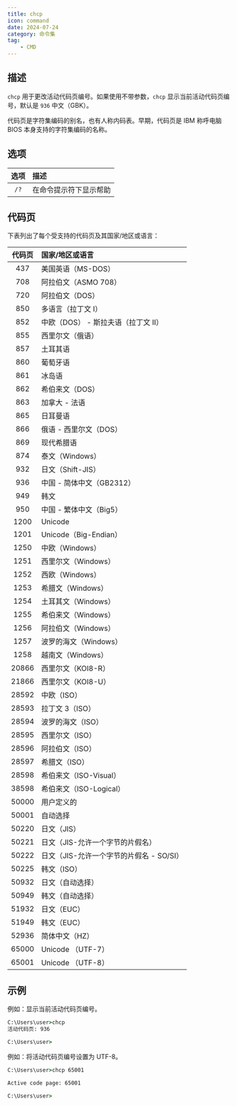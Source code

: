 ```yaml
---
title: chcp
icon: command
date: 2024-07-24
category: 命令集
tag:
    - CMD
---
```


## 描述

`chcp` 用于更改活动代码页编号。如果使用不带参数，`chcp` 显示当前活动代码页编号，默认是 `936` 中文（GBK）。

代码页是字符集编码的别名，也有人称内码表。早期，代码页是 IBM 称呼电脑 BIOS 本身支持的字符集编码的名称。

## 选项

|  选项  |  描述  |
|  :----:  |  :----  |
|  `/?`  |  在命令提示符下显示帮助  |

## 代码页

下表列出了每个受支持的代码页及其国家/地区或语言：

|  代码页  |  国家/地区或语言  |
|  :----:  |  :----  |
|  437  |  美国英语（MS-DOS）  |
|  708  |  阿拉伯文（ASMO 708）  |
|  720  |  阿拉伯文（DOS）  |
|  850  |  多语言（拉丁文 I）  |
|  852  |  中欧（DOS） - 斯拉夫语（拉丁文 II）  |
|  855  |  西里尔文（俄语）  |
|  857  |  土耳其语  |
|  860  |  葡萄牙语  |
|  861  |  冰岛语  |
|  862  |  希伯来文（DOS）  |
|  863  |  加拿大 - 法语  |
|  865  |  日耳曼语  |
|  866  |  俄语 - 西里尔文（DOS）  |
|  869  |  现代希腊语  |
|  874  |  泰文（Windows）  |
|  932  |  日文（Shift-JIS）  |
|  936  |  中国 - 简体中文（GB2312）  |
|  949  |  韩文  |
|  950  |  中国 - 繁体中文（Big5）  |
|  1200  |  Unicode  |
|  1201  |  Unicode（Big-Endian）  |
|  1250  |  中欧（Windows）  |
|  1251  |  西里尔文（Windows）  |
|  1252  |  西欧（Windows）  |
|  1253  |  希腊文（Windows）  |
|  1254  |  土耳其文（Windows）  |
|  1255  |  希伯来文（Windows）  |
|  1256  |  阿拉伯文（Windows）  |
|  1257  |  波罗的海文（Windows）  |
|  1258  |  越南文（Windows）  |
|  20866  |  西里尔文（KOI8-R）  |
|  21866  |  西里尔文（KOI8-U）  |
|  28592  |  中欧（ISO）  |
|  28593  |  拉丁文 3（ISO）  |
|  28594  |  波罗的海文（ISO）  |
|  28595  |  西里尔文（ISO）  |
|  28596  |  阿拉伯文（ISO）  |
|  28597  |  希腊文（ISO）  |
|  28598  |  希伯来文（ISO-Visual）  |
|  38598  |  希伯来文（ISO-Logical）  |
|  50000  |  用户定义的  |
|  50001  |  自动选择  |
|  50220  |  日文（JIS）  |
|  50221  |  日文（JIS-允许一个字节的片假名）  |
|  50222  |  日文（JIS-允许一个字节的片假名 - SO/SI）  |
|  50225  |  韩文（ISO）  |
|  50932  |  日文（自动选择）  |
|  50949  |  韩文（自动选择）  |
|  51932  |  日文（EUC）  |
|  51949  |  韩文（EUC）  |
|  52936  |  简体中文（HZ）  |
|  65000  |  Unicode （UTF-7）  |
|  65001  |  Unicode （UTF-8）  |

## 示例

例如：显示当前活动代码页编号。

```cmd
C:\Users\user>chcp
活动代码页: 936

C:\Users\user>
```

例如：将活动代码页编号设置为 UTF-8。

```cmd
C:\Users\user>chcp 65001

Active code page: 65001

C:\Users\user>
```
